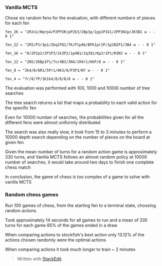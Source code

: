 ### Vanilla MCTS

Chose six random fens for the evaluation, with different numbers of pieces for each fen
```
fen_26 = "2R2n2/Nqrp4/P2PP2R/pP2b3/2Bp3p/1pp1P1k1/2PP1N1p/2K3B1 w - - 0 1"

fen_22 = "2R5/P1r3p1/2bq1PQ1/7K/P1p4b/BPk1pr1P/1p1N2P1/3B4 w - - 0 1"

fen_16 = "8/2P2p2/2P1P3/1k3P2/1p4B1/2q3Q1/Kp2r1P1/R3N3 w - - 0 1"

fen_12 = "2N5/2KBp1P1/7n/4B3/3N4/1R4r1/6kP/8 w - - 0 1"

fen_8 = "3k4/8/6R1/5Pr1/4K3/8/P3P3/N7 w - - 0 1"

fen_4 = "7r/8/7P/1K1k4/8/8/8/8 w - - 0 1"
```
The evaluation was performed with 100, 1000 and 10000 number of tree searches

The tree search returns a list that maps a probability to each valid action for the specific fen

Even for 10000 number of searches, the probabilities given for all the different fens were almost uniformly distributed

The search was also really slow, it took from 15 to 3 minutes to perform a 10000 depth search depending on the number of pieces on the board at given fen

Given the mean number of turns for a random action game is approximately 330 turns, and Vanilla MCTS follows an almost random policy at 10000 number of searches, it would take around two days to finish one complete chess match

In conclusion, the game of chess is too complex of a game to solve with vanilla MCTS

### Random chess games

Run 100 games of chess, from the starting fen to a terminal state, choosing random actions

Took approximately 14 seconds for all games to run and a mean of 335 turns for each game
85% of the games ended in a draw 

When comparing actions to stockfish's best action only 13.12% of the actions chosen randomly were the optimal actions

When comparing actions it took much longer to train ~ 2 minutes


> Written with [StackEdit](https://stackedit.io/).
